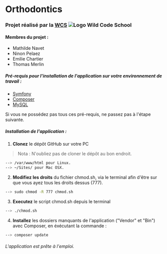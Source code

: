 # Orthodontics

### Projet réalisé par la [WCS](http://www.wildcodeschool.fr) ![Logo Wild Code School][logo]

#### Membres du projet : 

* Mathilde Navet
* Ninon Pelaez
* Emilie Chartier
* Thomas Merlin

##### Pré-requis pour l'installation de l'application sur votre environnement de travail : 

* [Symfony](https://symfony.com/)
* [Composer](http://symfony.com/doc/current/cookbook/composer.html)
* [MySQL](https://www.mysql.fr/)

Si vous ne possédez pas tous ces pré-requis, ne passez pas à l'étape suivante.

##### Installation de l'application :

1. **Clonez** le dépôt GitHub sur votre PC 
> Nota : N'oubliez pas de cloner le dépôt au bon endroit.  
```sh
--> /var/www/html pour Linux.  
--> ~/Sites/ pour Mac OSX.
```

2. **Modifiez les droits** du fichier chmod.sh, via le terminal afin d'être sur que vous ayez tous les droits dessus (777).
```sh
--> sudo chmod -R 777 chmod.sh
```

3. **Executez** le script chmod.sh depuis le terminal
```sh
--> ./chmod.sh
```

4. **Installez** les dossiers manquants de l'application ("Vendor" et "Bin") avec Composer, en éxécutant la commande :
```sh
--> composer update
```

###### L'application est prête à l'emploi.

[logo]: http://tobook.wildcodeschool.fr/assets/img/logo_wcs.png "Logo Wild Code School"
